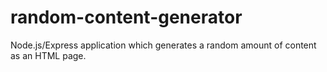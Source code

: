 random-content-generator
========================

Node.js/Express application which generates a random amount of content as an HTML page.
